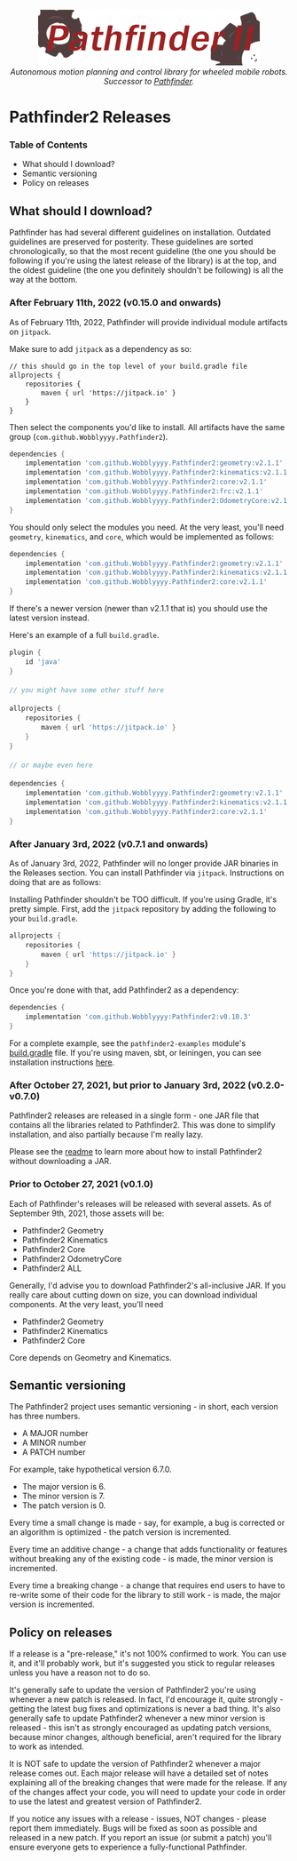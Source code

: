 <p align="center">
<img src="media/pathfinder2-logo.png" alt="Pathfinder2">
<br>
<i>Autonomous motion planning and control library for wheeled mobile robots.</i>
<br>
<i>Successor to <a href="https://github.com/Wobblyyyy/Pathfinder">Pathfinder</a>.</i>
</p>

<h1>Pathfinder2 Releases</h1>

<h3>Table of Contents</h3>

- What should I download?
- Semantic versioning
- Policy on releases

<h2>What should I download?</h2>

Pathfinder has had several different guidelines on installation. Outdated
guidelines are preserved for posterity. These guidelines are sorted
chronologically, so that the most recent guideline (the one you should be
following if you're using the latest release of the library) is at the top,
and the oldest guideline (the one you definitely shouldn't be following) is all
the way at the bottom.

<h3>After February 11th, 2022 (v0.15.0 and onwards)</h3>

As of February 11th, 2022, Pathfinder will provide individual module artifacts
on `jitpack`.

Make sure to add `jitpack` as a dependency as so:
```
// this should go in the top level of your build.gradle file
allprojects {
    repositories {
        maven { url 'https://jitpack.io' }
    }
}
```

Then select the components you'd like to install. All artifacts have the
same group (`com.github.Wobblyyyy.Pathfinder2`).
```groovy
dependencies {
    implementation 'com.github.Wobblyyyy.Pathfinder2:geometry:v2.1.1'
    implementation 'com.github.Wobblyyyy.Pathfinder2:kinematics:v2.1.1'
    implementation 'com.github.Wobblyyyy.Pathfinder2:core:v2.1.1'
    implementation 'com.github.Wobblyyyy.Pathfinder2:frc:v2.1.1'
    implementation 'com.github.Wobblyyyy.Pathfinder2:OdometryCore:v2.1.1'
}
```
You should only select the modules you need. At the very least, you'll
need `geometry`, `kinematics`, and `core`, which would be implemented as
follows:
```groovy
dependencies {
    implementation 'com.github.Wobblyyyy.Pathfinder2:geometry:v2.1.1'
    implementation 'com.github.Wobblyyyy.Pathfinder2:kinematics:v2.1.1'
    implementation 'com.github.Wobblyyyy.Pathfinder2:core:v2.1.1'
}
```
If there's a newer version (newer than v2.1.1 that is) you should use the
latest version instead.

Here's an example of a full `build.gradle`.
```groovy
plugin {
    id 'java'
}

// you might have some other stuff here

allprojects {
    repositories {
        maven { url 'https://jitpack.io' }
    }
}

// or maybe even here

dependencies {
    implementation 'com.github.Wobblyyyy.Pathfinder2:geometry:v2.1.1'
    implementation 'com.github.Wobblyyyy.Pathfinder2:kinematics:v2.1.1'
    implementation 'com.github.Wobblyyyy.Pathfinder2:core:v2.1.1'
}
```

<h3>After January 3rd, 2022 (v0.7.1 and onwards)</h3>

As of January 3rd, 2022, Pathfinder will no longer provide JAR binaries in
the Releases section. You can install Pathfinder via `jitpack`. Instructions
on doing that are as follows:

Installing Pathfinder shouldn't be TOO difficult. If you're using Gradle, it's
pretty simple. First, add the `jitpack` repository by adding the following to
your `build.gradle`.
```groovy
allprojects {
    repositories {
        maven { url 'https://jitpack.io' }
    }
}
```
Once you're done with that, add Pathfinder2 as a dependency:
```groovy
dependencies {
    implementation 'com.github.Wobblyyyy:Pathfinder2:v0.10.3'
}
```
For a complete example, see the `pathfinder2-examples` module's
[build.gradle](pathfinder2-examples/build.gradle) file.
If you're using maven, sbt, or leiningen, you can see installation instructions
[here](https://jitpack.io/#Wobblyyyy/Pathfinder2/v0.7.0).

<h3>After October 27, 2021, but prior to January 3rd, 2022 (v0.2.0-v0.7.0)</h3>

Pathfinder2 releases are released in a single form - one JAR file that contains
all the libraries related to Pathfinder2. This was done to simplify
installation, and also partially because I'm really lazy.

Please see the [readme](readme.md) to learn more about how to install
Pathfinder2 without downloading a JAR.

<h3>Prior to October 27, 2021 (v0.1.0)</h3>

Each of Pathfinder's releases will be released with several assets. As of
September 9th, 2021, those assets will be:

- Pathfinder2 Geometry
- Pathfinder2 Kinematics
- Pathfinder2 Core
- Pathfinder2 OdometryCore
- Pathfinder2 ALL

Generally, I'd advise you to download Pathfinder2's all-inclusive JAR. If you
really care about cutting down on size, you can download individual components.
At the very least, you'll need

- Pathfinder2 Geometry
- Pathfinder2 Kinematics
- Pathfinder2 Core

Core depends on Geometry and Kinematics.

<h2>Semantic versioning</h2>

The Pathfinder2 project uses semantic versioning - in short, each version has
three numbers.

- A MAJOR number
- A MINOR number
- A PATCH number

For example, take hypothetical version 6.7.0.

- The major version is 6.
- The minor version is 7.
- The patch version is 0.

Every time a small change is made - say, for example, a bug is corrected or an
algorithm is optimized - the patch version is incremented.

Every time an additive change - a change that adds functionality or features
without breaking any of the existing code - is made, the minor version is
incremented.

Every time a breaking change - a change that requires end users to have to
re-write some of their code for the library to still work - is made, the major
version is incremented.

<h2>Policy on releases</h2>

If a release is a "pre-release," it's not 100% confirmed to work. You can use
it, and it'll probably work, but it's suggested you stick to regular releases
unless you have a reason not to do so.

It's generally safe to update the version of Pathfinder2 you're using whenever a
new patch is released. In fact, I'd encourage it, quite strongly - getting the
latest bug fixes and optimizations is never a bad thing. It's also generally
safe to update Pathfinder2 whenever a new minor version is released - this isn't
as strongly encouraged as updating patch versions, because minor changes,
although beneficial, aren't required for the library to work as intended.

It is NOT safe to update the version of Pathfinder2 whenever a major release
comes out. Each major release will have a detailed set of notes explaining all
of the breaking changes that were made for the release. If any of the changes
affect your code, you will need to update your code in order to use the latest
and greatest version of Pathfinder2.

If you notice any issues with a release - issues, NOT changes - please report
them immediately. Bugs will be fixed as soon as possible and released in a new
patch. If you report an issue
(or submit a patch) you'll ensure everyone gets to experience a fully-functional
Pathfinder.
